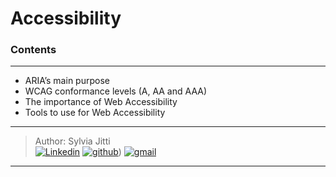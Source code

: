 # Accessibility

### Contents
---
- ARIA’s main purpose
- WCAG conformance levels (A, AA and AAA)
- The importance of Web Accessibility
- Tools to use for Web Accessibility


***

> Author: Sylvia Jitti  <br>
[![Linkedin](https://img.shields.io/badge/linkedin-0A66C2?style=for-the-badge&logo=linkedin&logoColor=white)](https://www.linkedin.com/in/sylvia-jitti)
[![github](https://img.shields.io/badge/GitHub-000000?style=for-the-badge&logo=GitHub&logoColor=white)](https://github.com/SylviaJitti))
[![gmail](https://img.shields.io/badge/Gmail-D14836?style=for-the-badge&logo=Gmail&logoColor=white)](mailto:sylviajitti@gmail.com)<br>

***

